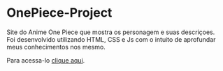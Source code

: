 # OnePiece-Project

Site do Anime One Piece que mostra os personagem e suas descriçoes.<br>
Foi desenvolvido utilizando HTML, CSS e Js com o intuito de aprofundar meus conhecimentos nos mesmo.

Para acessa-lo <a href = 'https://gabrielconsalter.github.io/OnePiece-Project/'>clique aqui</a>.
